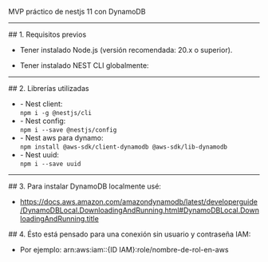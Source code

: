 MVP práctico de nestjs 11 con DynamoDB

<hr/>
## 1. Requisitos previos

- Tener instalado Node.js (versión recomendada: 20.x o superior).

- Tener instalado NEST CLI globalmente:
<hr/>
## 2. Librerías utilizadas
<ul>
    <li>
    - Nest client:<br/>
    <code>npm i -g @nestjs/cli</code>
    </li>
    <li>
    - Nest config:<br/>
    <code>npm i --save @nestjs/config</code>
    </li>
    <li>
    - Nest aws para dynamo:<br/>
    <code>npm install @aws-sdk/client-dynamodb @aws-sdk/lib-dynamodb</code>
    </li>
    <li>
    - Nest uuid:<br/>
    <code>npm i --save uuid</code>
    </li>
</ul>
<hr/>
## 3. Para instalar DynamoDB localmente usé:<br/>
<ul>
    <li><a href="https://docs.aws.amazon.com/amazondynamodb/latest/developerguide/DynamoDBLocal.DownloadingAndRunning.html#DynamoDBLocal.DownloadingAndRunning.title">https://docs.aws.amazon.com/amazondynamodb/latest/developerguide/DynamoDBLocal.DownloadingAndRunning.html#DynamoDBLocal.DownloadingAndRunning.title</a></li>
</ul>
## 4. Ésto está pensado para una conexión sin usuario y contraseña IAM:<br/>
<ul>
    <li>
    Por ejemplo: arn:aws:iam::{ID IAM}:role/nombre-de-rol-en-aws
    </li>
</ul>
